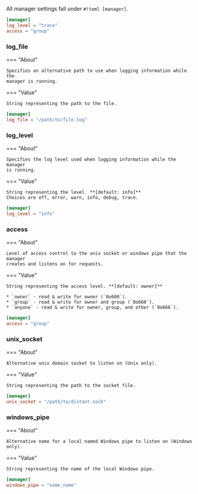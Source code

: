 All manager settings fall under `#!toml [manager]`.

```toml
[manager]
log_level = "trace"
access = "group"
```

### log_file

<div class="grid" markdown>

=== "About"

    Specifies an alternative path to use when logging information while the
    manager is running.

=== "Value"

    String representing the path to the file.

```toml title="Example"
[manager]
log_file = "/path/to/file.log"
```

</div>

### log_level

<div class="grid" markdown>

=== "About"

    Specifies the log level used when logging information while the manager
    is running.

=== "Value"

    String representing the level. **[default: info]**
    Choices are off, error, warn, info, debug, trace.

```toml title="Example"
[manager]
log_level = "info"
```

</div>

### access

<div class="grid" markdown>

=== "About"

    Level of access control to the unix socket or windows pipe that the manager
    creates and listens on for requests.

=== "Value"

    String representing the access level. **[default: owner]**

    * `owner` - read & write for owner (`0o600`).
    * `group` - read & write for owner and group (`0o660`).
    * `anyone` - read & write for owner, group, and other (`0o666`).

```toml title="Example"
[manager]
access = "group"
```

</div>

### unix_socket

<div class="grid" markdown>

=== "About"

    Alternative unix domain socket to listen on (Unix only).

=== "Value"

    String representing the path to the socket file.

```toml title="Example"
[manager]
unix_socket = "/path/to/distant.sock"
```

</div>

### windows_pipe

<div class="grid" markdown>

=== "About"

    Alternative name for a local named Windows pipe to listen on (Windows
    only).

=== "Value"

    String representing the name of the local Windows pipe.

```toml title="Example"
[manager]
windows_pipe = "some_name"
```

</div>
